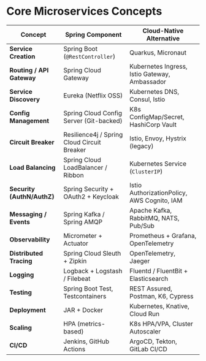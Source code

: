 # Core Microservices Concepts


| Concept                    | Spring Component                            | Cloud-Native Alternative                      |
| -------------------------- | ------------------------------------------- | --------------------------------------------- |
| **Service Creation**       | Spring Boot (`@RestController`)             | Quarkus, Micronaut                            |
| **Routing / API Gateway**  | Spring Cloud Gateway                        | Kubernetes Ingress, Istio Gateway, Ambassador |
| **Service Discovery**      | Eureka (Netflix OSS)                        | Kubernetes DNS, Consul, Istio                 |
| **Config Management**      | Spring Cloud Config Server (Git-backed)     | K8s ConfigMap/Secret, HashiCorp Vault         |
| **Circuit Breaker**        | Resilience4j / Spring Cloud Circuit Breaker | Istio, Envoy, Hystrix (legacy)                |
| **Load Balancing**         | Spring Cloud LoadBalancer / Ribbon          | Kubernetes Service (`ClusterIP`)              |
| **Security (AuthN/AuthZ)** | Spring Security + OAuth2 + Keycloak         | Istio AuthorizationPolicy, AWS Cognito, IAM   |
| **Messaging / Events**     | Spring Kafka / Spring AMQP                  | Apache Kafka, RabbitMQ, NATS, Pub/Sub         |
| **Observability**          | Micrometer + Actuator                       | Prometheus + Grafana, OpenTelemetry           |
| **Distributed Tracing**    | Spring Cloud Sleuth + Zipkin                | OpenTelemetry, Jaeger                         |
| **Logging**                | Logback + Logstash / Filebeat               | Fluentd / FluentBit + Elasticsearch           |
| **Testing**                | Spring Boot Test, Testcontainers            | REST Assured, Postman, K6, Cypress            |
| **Deployment**             | JAR + Docker                                | Kubernetes, Knative, Cloud Run                |
| **Scaling**                | HPA (metrics-based)                         | K8s HPA/VPA, Cluster Autoscaler               |
| **CI/CD**                  | Jenkins, GitHub Actions                     | ArgoCD, Tekton, GitLab CI/CD                  |
